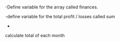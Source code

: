 -Define variable for the array called finances. 

-define variable for the total profit / losses called sum

-



calculate total of each month 

